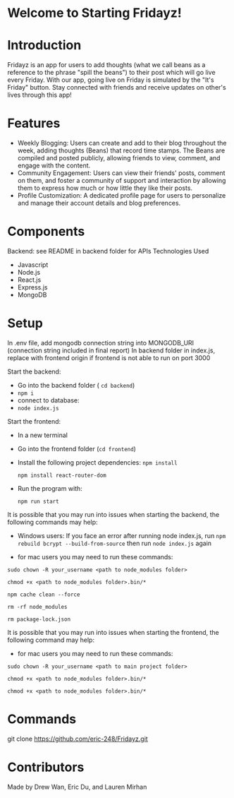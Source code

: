 # Welcome to Starting Fridayz!

# Introduction
Fridayz is an app for users to add thoughts (what we call beans as a reference to the phrase "spill the beans") to their post which will go live every Friday. With our app, going live on Friday is simulated by the "It's Friday" button. Stay connected with friends and receive updates on other's lives through this app!

# Features
- Weekly Blogging: Users can create and add to their blog throughout the week, adding thoughts (Beans) that record time stamps. The Beans are compiled and posted publicly, allowing friends to view, comment, and engage with the content.
- Community Engagement: Users can view their friends' posts, comment on them, and foster a community of support and interaction by allowing them to express how much or how little they like their posts.
- Profile Customization: A dedicated profile page for users to personalize and manage their account details and blog preferences.

# Components
Backend: see README in backend folder for APIs
Technologies Used
- Javascript 
- Node.js 
- React.js 
- Express.js 
- MongoDB

# Setup
In .env file, add mongodb connection string into MONGODB_URI (connection string included in final report) 
In backend folder in index.js, replace with frontend origin if frontend is not able to run on port 3000

Start the backend:  
- Go into the backend folder ( `cd backend`)
- `npm i`
- connect to database:  
- `node index.js`
  
Start the frontend:
- In a new terminal
- Go into the frontend folder (`cd frontend`)
- Install the following project dependencies:
  `npm install`
  
  `npm install react-router-dom`
  
- Run the program with:
  
  `npm run start`

It is possible that you may run into issues when starting the backend, the following commands may help:
- Windows users: If you face an error after running node index.js, run `npm rebuild bcrypt --build-from-source` then run `node index.js` again

- for mac users you may need to run these commands:  
  
`sudo chown -R your_username <path to node_modules folder>`  

`chmod +x <path to node_modules folder>.bin/*`  

`npm cache clean --force`  

`rm -rf node_modules`  

`rm package-lock.json`  

It is possible that you may run into issues when starting the frontend, the following command may help:
-  for mac users you may need to run these commands:

`sudo chown -R your_username <path to main project folder>`  

`chmod +x <path to node_modules folder>.bin/*`  

`chmod +x <path to node_modules folder>.bin/*`  

# Commands
git clone https://github.com/eric-248/Fridayz.git

# Contributors
Made by Drew Wan, Eric Du, and Lauren Mirhan



